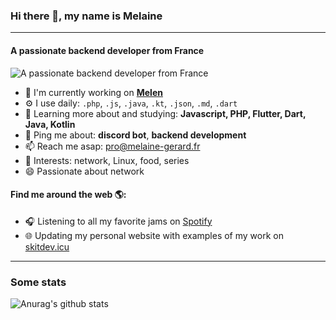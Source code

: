 ### Hi there 👋, my name is Melaine
---

#### A passionate backend developer from France


![A passionate backend developer from France](https://files.skitdev.icu/imgs/banner.png)

- 🏢 I'm currently working on **[Melen](https://gitea.skitdev.icu/SkitDev/Melen)**
- ⚙️ I use daily: `.php`, `.js`, `.java`, `.kt`, `.json`, `.md`, `.dart`
- 🌱 Learning more about and studying: **Javascript, PHP, Flutter, Dart, Java, Kotlin**
- 💬 Ping me about: **discord bot**, **backend development**
- 📫 Reach me asap: [pro@melaine-gerard.fr](mailto:pro@melaine-gerard.fr)
- 💜 Interests: network, Linux, food, series
- 😄 Passionate about network

#### Find me around the web 🌎:
- 🎧 Listening to all my favorite jams on [Spotify](https://open.spotify.com/user/oo77ph4p7hzqpzsnqgxbj79sy?si=1Aa_CiKBSE6s56Pa07IqRA)
- 🌐 Updating my personal website with examples of my work on [skitdev.icu](https://skitdev.icu)

---
### Some stats

![Anurag's github stats](https://github-readme-stats.vercel.app/api?username=SkitDev&show_icons=true&theme=dark)
